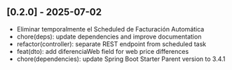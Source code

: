 ## [0.2.0] - 2025-07-02
- Eliminar temporalmente el Scheduled de Facturación Automática
- chore(deps): update dependencies and improve documentation
- refactor(controller): separate REST endpoint from scheduled task
- feat(dto): add diferenciaWeb field for web price differences
- chore(dependencies): update Spring Boot Starter Parent version to 3.4.1